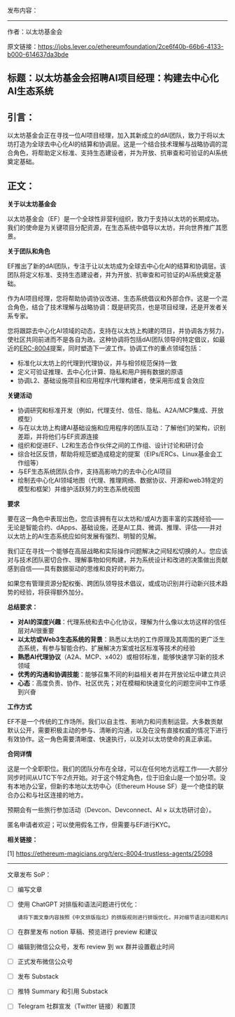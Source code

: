 发布内容：

---

作者：以太坊基金会

原文链接：https://jobs.lever.co/ethereumfoundation/2ce6f40b-66b6-4133-b000-614637da3bde

## 标题：以太坊基金会招聘AI项目经理：构建去中心化AI生态系统

## 引言：

以太坊基金会正在寻找一位AI项目经理，加入其新成立的dAI团队，致力于将以太坊打造为全球去中心化AI的结算和协调层。这是一个结合技术理解与战略协调的混合角色，将帮助定义标准、支持生态建设者，并为开放、抗审查和可验证的AI系统奠定基础。

## 正文：

**关于以太坊基金会**

以太坊基金会（EF）是一个全球性非营利组织，致力于支持以太坊的长期成功。我们的使命是为关键项目分配资源，在生态系统中倡导以太坊，并向世界推广其愿景。

**关于团队和角色**

EF推出了新的dAI团队，专注于让以太坊成为全球去中心化AI的结算和协调层。该团队将定义标准、支持生态建设者，并为开放、抗审查和可验证的AI系统奠定基础。

作为AI项目经理，您将帮助协调协议改进、生态系统倡议和外部合作。这是一个混合角色，结合了技术理解与战略协调：既是研究员，也是项目经理，还是开发者关系专家。

您将跟踪去中心化AI领域的动态，支持在以太坊上构建的项目，并协调各方努力，使社区共同前进而不是各自为政。这种协调将包括dAI团队领导的特定倡议，如最近的[ERC-8004](https://ethereum-magicians.org/t/erc-8004-trustless-agents/25098)提案，同时塑造下一波工作。协调工作的重点领域包括：

- 标准化以太坊上的代理到代理协议，并与相邻规范保持一致
- 定义可验证推理、去中心化计算、隐私和用户拥有数据的原语
- 协调L2、基础设施项目和应用程序/代理构建者，使采用形成复合效应

**关键活动**

- 协调研究和标准开发（例如，代理支付、信任、隐私、A2A/MCP集成、开放模型）
- 与在以太坊上构建AI基础设施和应用程序的团队互动：了解他们的架构，识别差距，并将他们与EF资源连接
- 组织和促进EF、L2和生态合作伙伴之间的工作组、设计讨论和研讨会
- 综合社区反馈，帮助将规范塑造成稳定的提案（EIPs/ERCs、Linux基金会工作组等）
- 与EF生态系统团队合作，支持高影响力的去中心化AI项目
- 绘制去中心化AI领域地图（代理、推理网络、数据协议、开源和web3特定的模型和框架）并维护活跃努力的生态系统视图

**要求**

要在这一角色中表现出色，您应该拥有在以太坊和/或AI方面丰富的实践经验——无论是智能合约、dApps、基础设施，还是AI工具、微调、推理、评估——并对以太坊上的AI生态系统应如何发展有强烈、明智的见解。

我们正在寻找一个能够在高层战略和实际操作问题解决之间轻松切换的人。您应该对与技术团队密切合作、理解事物如何构建，并为系统设计和改进的决策做出贡献感到自信——具有数据驱动的思维和良好的判断力。

如果您有管理资源分配权衡、跨团队领导技术倡议，或成功识别并行动新兴技术趋势的经验，将获得额外加分。

**总结要求：**

- **对AI的深度兴趣**：代理系统和去中心化协议，理解为什么像以太坊这样的信任层对AI很重要
- **以太坊或Web3生态系统的背景**：熟悉以太坊的工作原理及其周围的更广泛生态系统，有参与智能合约、扩展解决方案或社区标准等技术的经验
- **熟悉AI代理协议**（A2A、MCP、x402）或相邻标准，能够快速学习新的技术领域
- **优秀的沟通和协调技能**：能够召集不同的利益相关者并在开放论坛中建立共识
- **心态**：高度负责、协作、社区优先；对在模糊和快速变化的问题空间中工作感到兴奋

**工作方式**

EF不是一个传统的工作场所。我们以自主性、影响力和问责制运营。大多数贡献默认公开，需要积极主动的参与、清晰的沟通，以及在没有直接权威的情况下进行有效协作。这一角色需要清晰度、快速执行，以及对以太坊使命的真正承诺。

**合同详情**

这是一个全职职位。我们的团队分布在全球，可以在任何地方远程工作——大部分同步时间从UTC下午2点开始。对于这个特定角色，位于旧金山是一个加分项。没有本地办公室，但新的本地以太坊中心（Ethereum House SF）是一个绝佳的联合办公和与社区连接的地方。

预期会有一些旅行参加活动（Devcon、Devconnect、AI × 以太坊研讨会）。

匿名申请者欢迎；可以使用假名工作，但需要与EF进行KYC。

**相关链接：**

[1] https://ethereum-magicians.org/t/erc-8004-trustless-agents/25098

---

文章发布 SoP：

- [ ]  编写文章
- [ ]  使用 ChatGPT 对排版和语法问题进行优化：
    
    ```jsx
    请将下面文章内容按照《中文排版指北》的排版规则进行排版优化，并对细节语法问题和内容在不改变原意的情况下进行优化：
    ```
    
- [ ]  在群里发布 notion 草稿、预览进行 preview 和建议
- [ ]  编辑到微信公众号，发布 review 到 wx 群并设置截止时间
- [ ]  正式发布微信公众号
- [ ]  发布 Substack
- [ ]  推特 Summary 和引用 Substack
- [ ]  Telegram 社群宣发（Twitter 链接）和置顶
